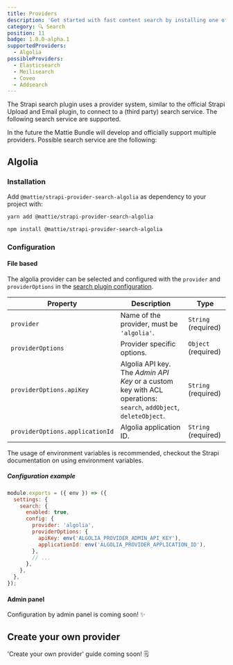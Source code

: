 ```yaml
---
title: Providers
description: 'Get started with fast content search by installing one of these strapi search providers!'
category: 🔍 Search
position: 11
badge: 1.0.0-alpha.1
supportedProviders:
  - Algolia
possibleProviders:
  - Elasticsearch
  - Meilisearch
  - Coveo
  - Addsearch
---
```


The Strapi search plugin uses a provider system, similar to the official Strapi Upload and Email plugin, to connect to a (third party) search service.
The following search service are supported.

<list :items="supportedProviders" icon="IconSearch"></list>

In the future the Mattie Bundle will develop and officially support multiple providers. Possible search service are the following:

<list :items="possibleProviders" icon="IconChevronRight"></list>

## Algolia

### Installation

Add `@mattie/strapi-provider-search-algolia` as dependency to your project with:

<code-group>
  <code-block label="Yarn" active>

```bash
yarn add @mattie/strapi-provider-search-algolia
```

  </code-block>
  <code-block label="NPM">

```bash
npm install @mattie/strapi-provider-search-algolia
```

  </code-block>
</code-group>

### Configuration

#### File based

The algolia provider can be selected and configured with the `provider` and `providerOptions` in the [search plugin configuration](./plugin#file-based).

| Property                        | Description                                                                                                      | Type                |
| ------------------------------- | ---------------------------------------------------------------------------------------------------------------- | ------------------- |
| `provider`                      | Name of the provider, must be `'algolia'`.                                                                       | `String` (required) |
| `providerOptions`               | Provider specific options.                                                                                       | `Object` (required) |
| `providerOptions.apiKey`        | Algolia API key. The _Admin API Key_ or a custom key with ACL operations: `search`, `addObject`, `deleteObject`. | `String` (required) |
| `providerOptions.applicationId` | Algolia application ID.                                                                                          | `String` (required) |

The usage of environment variables is recommended, checkout the Strapi documentation on <strapi-docs-link route="/developer-docs/latest/setup-deployment-guides/configurations/optional/environment.html#configuration-using-environment-variables">using environment variables.</strapi-docs-link>

##### **Configuration example**

```js [./config/plugins.js]
module.exports = ({ env }) => ({
  settings: {
    search: {
      enabled: true,
      config: {
        provider: 'algolia',
        providerOptions: {
          apiKey: env('ALGOLIA_PROVIDER_ADMIN_API_KEY'),
          applicationId: env('ALGOLIA_PROVIDER_APPLICATION_ID'),
        },
        // ...
      },
    },
  },
});
```

#### Admin panel

<alert>
  Configuration by admin panel is coming soon! ✨ 
</alert>

## Create your own provider

<alert>
  'Create your own provider' guide coming soon! 🗒️ 
</alert>
